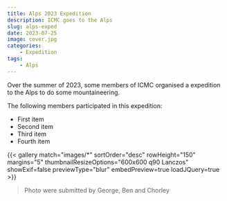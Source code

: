 ```yaml
---
title: Alps 2023 Expedition
description: ICMC goes to the Alps
slug: alps-exped
date: 2023-07-25
image: cover.jpg
categories:
    - Expedition
tags:
    - Alps
---
```


Over the summer of 2023, some members of ICMC organised a expedition to the Alps to do some mountaineering.

The following members participated in this expedition:

- First item
- Second item
- Third item
- Fourth item

{{< gallery match="images/*" sortOrder="desc" rowHeight="150" margins="5" thumbnailResizeOptions="600x600 q90 Lanczos" showExif=false previewType="blur" embedPreview=true loadJQuery=true >}}

> Photo were submitted by George, Ben and Chorley